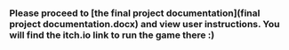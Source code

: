 ### Please proceed to [the final project documentation](final project documentation.docx) and view user instructions. You will find the itch.io link to run the game there :)
